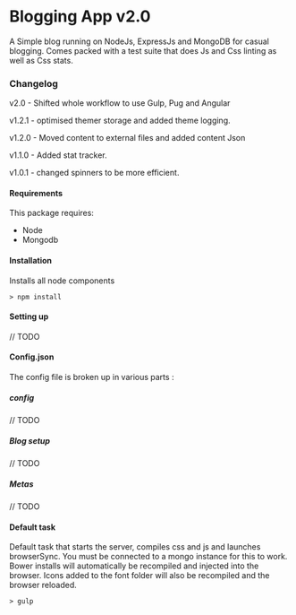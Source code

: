 # Blogging App v2.0

A Simple blog running on NodeJs, ExpressJs and MongoDB for casual blogging.
Comes packed with a test suite that does Js and Css linting as well as Css stats.

### Changelog
v2.0 - Shifted whole workflow to use Gulp, Pug and Angular

v1.2.1 - optimised themer storage and added theme logging.

v1.2.0 - Moved content to external files and added content Json

v1.1.0 - Added stat tracker.

v1.0.1 - changed spinners to be more efficient.

#### Requirements
This package requires:
* Node
* Mongodb

#### Installation
Installs all node components
```shell
> npm install
```

#### Setting up
// TODO

#### Config.json
The config file is broken up in various parts :

##### config
// TODO

##### Blog setup
// TODO

##### Metas
// TODO

#### Default task
Default task that starts the server, compiles css and js and launches browserSync. You must be connected to a mongo instance for this to work.
Bower installs will automatically be recompiled and injected into the browser.
Icons added to the font folder will also be recompiled and the browser reloaded.
```shell
> gulp
```


